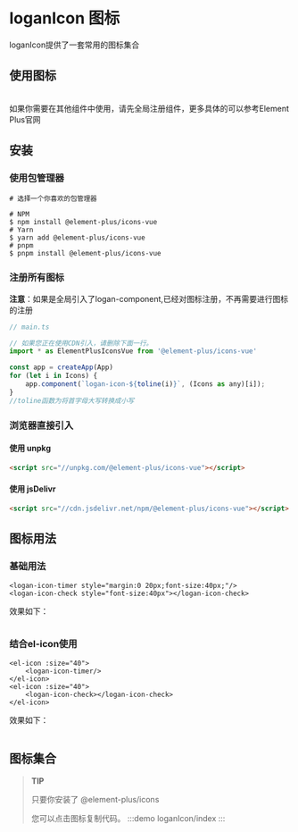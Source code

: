# loganIcon 图标
loganIcon提供了一套常用的图标集合

## 使用图标
<br/>
如果你需要在其他组件中使用，请先全局注册组件，更多具体的可以参考Element Plus官网

## 安装
### 使用包管理器
```
# 选择一个你喜欢的包管理器

# NPM
$ npm install @element-plus/icons-vue
# Yarn
$ yarn add @element-plus/icons-vue
# pnpm
$ pnpm install @element-plus/icons-vue
```

### 注册所有图标
**注意**：如果是全局引入了logan-component,已经对图标注册，不再需要进行图标的注册
```js
// main.ts

// 如果您正在使用CDN引入，请删除下面一行。
import * as ElementPlusIconsVue from '@element-plus/icons-vue'

const app = createApp(App)
for (let i in Icons) {
    app.component(`logan-icon-${toline(i)}`, (Icons as any)[i]);
}
//toline函数为将首字母大写转换成小写
```

### 浏览器直接引入
#### 使用 unpkg
```html
<script src="//unpkg.com/@element-plus/icons-vue"></script>
```

#### 使用 jsDelivr
```html
<script src="//cdn.jsdelivr.net/npm/@element-plus/icons-vue"></script>
```

## 图标用法
### 基础用法
```vue
<logan-icon-timer style="margin:0 20px;font-size:40px;"/>  
<logan-icon-check style="font-size:40px"></logan-icon-check>
```
效果如下：
<div style="display:flex">
    <logan-icon-timer style="margin:0 20px;font-size:40px;"/>  
    <logan-icon-check style="font-size:40px"></logan-icon-check>
</div>

### 结合el-icon使用
```vue
<el-icon :size="40">
    <logan-icon-timer/>
</el-icon>
<el-icon :size="40">
    <logan-icon-check></logan-icon-check>
</el-icon>

```
效果如下：
<div style="display:flex">
    <el-icon :size="40" style="margin:0 20px;">
        <logan-icon-timer/>
    </el-icon>
    <el-icon :size="40">
        <logan-icon-check></logan-icon-check>
    </el-icon>
</div>

## 图标集合
> **TIP**
> 
> 只要你安装了 @element-plus/icons
> 
> 您可以点击图标复制代码。
:::demo
loganIcon/index
:::

